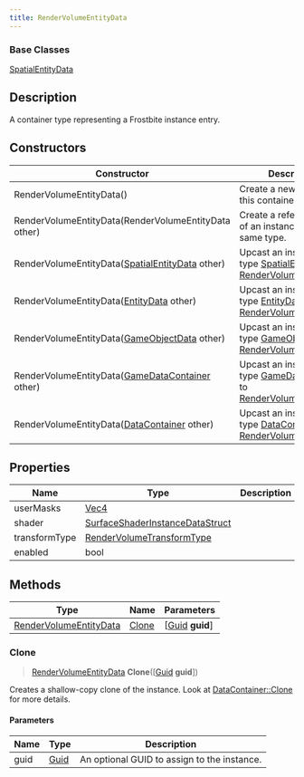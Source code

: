 ```yaml
---
title: RenderVolumeEntityData
---
```

### Base Classes

[SpatialEntityData](SpatialEntityData)

## Description

A container type representing a Frostbite instance entry.

## Constructors

| Constructor                                                                       | Description                                                                                                                         |
| --------------------------------------------------------------------------------- | ----------------------------------------------------------------------------------------------------------------------------------- |
| RenderVolumeEntityData()                                                          | Create a new instance of this container type.                                                                                       |
| RenderVolumeEntityData(RenderVolumeEntityData other)                              | Create a reference copy of an instance of the same type.                                                                            |
| RenderVolumeEntityData([SpatialEntityData](SpatialEntityData) other)              | Upcast an instance of type [SpatialEntityData](SpatialEntityData) to [RenderVolumeEntityData](RenderVolumeEntityData).              |
| RenderVolumeEntityData([EntityData](EntityData) other)                            | Upcast an instance of type [EntityData](EntityData) to [RenderVolumeEntityData](RenderVolumeEntityData).                            |
| RenderVolumeEntityData([GameObjectData](GameObjectData) other)                    | Upcast an instance of type [GameObjectData](GameObjectData) to [RenderVolumeEntityData](RenderVolumeEntityData).                    |
| RenderVolumeEntityData([GameDataContainer](GameDataContainer) other)              | Upcast an instance of type [GameDataContainer](GameDataContainer) to [RenderVolumeEntityData](RenderVolumeEntityData).              |
| RenderVolumeEntityData([DataContainer](/vext/ref/shared/class/datacontainer) other) | Upcast an instance of type [DataContainer](/vext/ref/shared/class/datacontainer) to [RenderVolumeEntityData](RenderVolumeEntityData). |

## Properties

| Name          | Type                                                               | Description |
| ------------- | ------------------------------------------------------------------ | ----------- |
| userMasks     | [Vec4](/vext/ref/shared/class/vec4)                                  |             |
| shader        | [SurfaceShaderInstanceDataStruct](SurfaceShaderInstanceDataStruct) |             |
| transformType | [RenderVolumeTransformType](RenderVolumeTransformType)             |             |
| enabled       | bool                                                               |             |

## Methods

| Type                                             | Name            | Parameters                                     |
| ------------------------------------------------ | --------------- | ---------------------------------------------- |
| [RenderVolumeEntityData](RenderVolumeEntityData) | [Clone](#clone) | \[[Guid](/vext/ref/shared/class/guid) **guid**\] |

### Clone

> [RenderVolumeEntityData](RenderVolumeEntityData) **Clone**(\[[Guid](/vext/ref/shared/class/guid) **guid**\])

Creates a shallow-copy clone of the instance. Look at [DataContainer::Clone](/vext/ref/shared/class/datacontainer#clone) for more details.

#### Parameters

| Name | Type         | Description                                 |
| ---- | ------------ | ------------------------------------------- |
| guid | [Guid](Guid) | An optional GUID to assign to the instance. |
